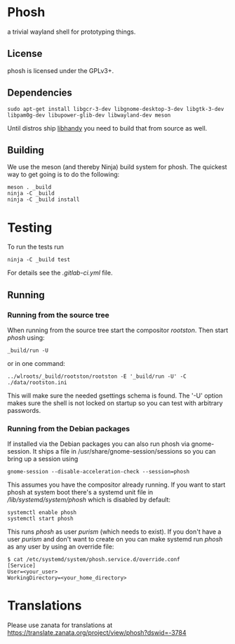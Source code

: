# Phosh

a trivial wayland shell for prototyping things.

## License

phosh is licensed under the GPLv3+.

## Dependencies

    sudo apt-get install libgcr-3-dev libgnome-desktop-3-dev libgtk-3-dev libpam0g-dev libupower-glib-dev libwayland-dev meson

Until distros ship [libhandy](https://source.puri.sm/Librem5/libhandy) you
need to build that from source as well.

## Building

We use the meson (and thereby Ninja) build system for phosh.  The quickest
way to get going is to do the following:

    meson . _build
    ninja -C _build
    ninja -C _build install

# Testing

To run the tests run

    ninja -C _build test

For details see the *.gitlab-ci.yml* file.

## Running
### Running from the source tree
When running from the source tree start the compositor *rootston*. Then start
*phosh* using:

    _build/run -U

or in one command:

    ../wlroots/_build/rootston/rootston -E '_build/run -U' -C ./data/rootston.ini

This will make sure the needed gsettings schema is found. The '-U' option makes
sure the shell is not locked on startup so you can test with arbitrary
passwords.

### Running from the Debian packages
If installed via the Debian packages you can also run phosh via gnome-session.
It ships a file in /usr/share/gnome-session/sessions so you can bring up a
session using

    gnome-session --disable-acceleration-check --session=phosh

This assumes you have the compositor already running. If you want to start
phosh at system boot there's a systemd unit file in */lib/systemd/system/phosh*
which is disabled by default:

    systemctl enable phosh
    systemctl start phosh

This runs *phosh* as user *purism* (which needs to exist). If you don't have a
user *purism* and don't want to create on you can make systemd run *phosh* as
any user by using an override file:

    $ cat /etc/systemd/system/phosh.service.d/override.conf
    [Service]
    User=<your_user>
    WorkingDirectory=<your_home_directory>

# Translations
Please use zanata for translations at https://translate.zanata.org/project/view/phosh?dswid=-3784
